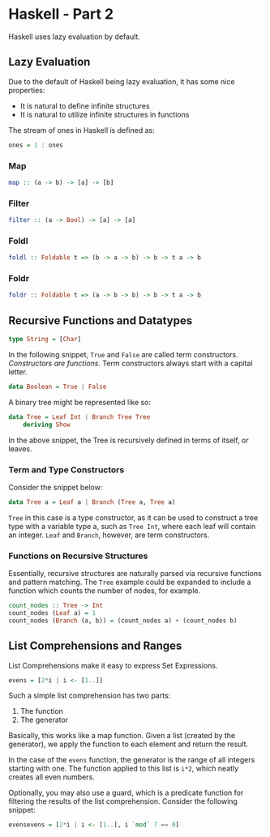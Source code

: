 # Haskell - Part 2
Haskell uses lazy evaluation by default.

## Lazy Evaluation
Due to the default of Haskell being lazy evaluation, it has some nice properties:
- It is natural to define infinite structures
- It is natural to utilize infinite structures in functions

The stream of ones in Haskell is defined as:
```haskell
ones = 1 : ones
```

### Map
```haskell
map :: (a -> b) -> [a] -> [b]
```
### Filter
```haskell
filter :: (a -> Bool) -> [a] -> [a]
```
### Foldl
```haskell
foldl :: Foldable t => (b -> a -> b) -> b -> t a -> b
```
### Foldr
```haskell
foldr :: Foldable t => (a -> b -> b) -> b -> t a -> b
```

## Recursive Functions and Datatypes
```haskell
type String = [Char]
```

In the following snippet, `True` and `False` are called term constructors.
*Constructors are functions.*
Term constructors always start with a capital letter.
```haskell
data Boolean = True | False
```

A binary tree might be represented like so:

```haskell
data Tree = Leaf Int | Branch Tree Tree
    deriving Show
```

In the above snippet, the Tree is recursively defined in terms of itself, or leaves.


### Term and Type Constructors
Consider the snippet below:

```haskell
data Tree a = Leaf a | Branch (Tree a, Tree a)
```

`Tree` in this case is a type constructor, as it can be used to construct a tree type with a variable type a, such as `Tree Int`, where each leaf will contain an integer.
`Leaf` and `Branch`, however, are term constructors.


### Functions on Recursive Structures
Essentially, recursive structures are naturally parsed via recursive functions and pattern matching.
The `Tree` example could be expanded to include a function which counts the number of nodes, for example.

```haskell
count_nodes :: Tree -> Int
count_nodes (Leaf a) = 1
count_nodes (Branch (a, b)) = (count_nodes a) + (count_nodes b)
```

## List Comprehensions and Ranges
List Comprehensions make it easy to express Set Expressions.
```haskell
evens = [2*i | i <- [1..]]
```
Such a simple list comprehension has two parts:
1. The function
2. The generator

Basically, this works like a map function.
Given a list (created by the generator), we apply the function to each element and return the result.

In the case of the `evens` function, the generator is the range of all integers starting with one.
The function applied to this list is `i*2`, which neatly creates all even numbers.

Optionally, you may also use a guard, which is a predicate function for filtering the results of the list comprehension.
Consider the following snippet:

```haskell
evensevens = [2*i | i <- [1..], i `mod` 7 == 0]
```